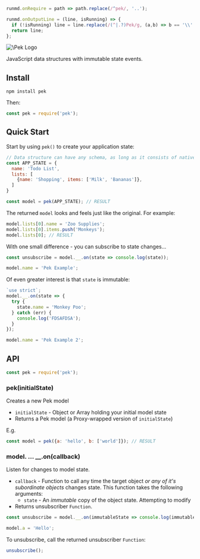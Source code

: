 ```javascript --hide
runmd.onRequire = path => path.replace(/^pek/, '..');

runmd.onOutputLine = (line, isRunning) => {
  if (!isRunning) line = line.replace(/(^|.?)Pek/g, (a,b) => b == '\\' ? 'Pek' : b + 'P&emacr;k');
  return line;
};
```

![\Pek Logo](http://i.imgur.com/4ZQuhmQ.png)

JavaScript data structures with immutable state events.

## Install

    npm install pek

Then:

```javascript --context
const pek = require('pek');
```

## Quick Start

Start by using `pek()` to create your application state:

```javascript --context
// Data structure can have any schema, as long as it consists of native JS types (String, Number, Object, Array, null)
const APP_STATE = {
  name: 'Todo List',
  lists: [
    {name: 'Shopping', items: ['Milk', 'Bananas']},
  ]
}

const model = pek(APP_STATE); // RESULT
```

The returned `model` looks and feels just like the original. For example:

```javascript --context
model.lists[0].name = 'Zoo Supplies';
model.lists[0].items.push('Monkeys');
model.lists[0]; // RESULT
```

With one small difference - you can subscribe to state changes...

```javascript --context
const unsubscribe = model.__.on(state => console.log(state));

model.name = 'Pek Example';
```

Of even greater interest is that `state` is immutable:

```javascript --context
`use strict`;
model.__.on(state => {
  try {
    state.name = 'Monkey Poo';
  } catch (err) {
    console.log('FDSAFDSA');
  }
});

model.name = 'Pek Example 2';
```

## API
```javascript --context=api --hide
const pek = require('pek');
```

### pek(initialState)

Creates a new Pek model

* `initialState` - Object or Array holding your initial model state
* Returns a Pek model (a Proxy-wrapped version of `initialState`)

E.g.

```javascript --context=api
const model = pek({a: 'hello', b: ['world']}); // RESULT
```

### model. ... __.on(callback)

Listen for changes to model state.

* `callback` - Function to call any time the target object *or any of it's
subordinate objects* changes state.  This function takes the following arguments:
  * `state` - An *immutable* copy of the object state.  Attempting to modify
* Returns unsubscriber `Function`.

```javascript --context=api
const unsubscribe = model.__.on(immutableState => console.log(immutableState));

model.a = 'Hello';
```

To unsubscribe, call the returned unsubscriber `Function`:

```javascript --context=api
unsubscribe();
```

